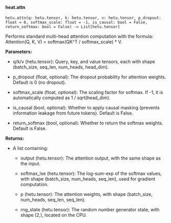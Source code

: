 #### heat.attn

```
hetu.attn(q: hetu.tensor, k: hetu.tensor, v: hetu.tensor, p_dropout: float = 0, softmax_scale: float = -1, is_causal: bool = False, return_softmax: bool = False) -> List[hetu.tensor]
```

Performs standard multi-head attention computation with the formula: Attention(Q, K, V) = softmax(QK^T / softmax_scale) * V.

**Parameters:**

* q/k/v (hetu.tensor): Query, key, and value tensors, each with shape (batch_size, seq_len, num_heads, head_dim).

* p_dropout (float, optional): The dropout probability for attention weights. Default is 0 (no dropout).

* softmax_scale (float, optional): The scaling factor for softmax. If -1, it is automatically computed as 1 / sqrt(head_dim).

* is_causal (bool, optional): Whether to apply causal masking (prevents information leakage from future tokens). Default is False.

* return_softmax (bool, optional): Whether to return the softmax weights. Default is False.

**Returns:**

* A list containing:

  * output (hetu.tensor): The attention output, with the same shape as the input.

  * softmax_lse (hetu.tensor): The log-sum-exp of the softmax values, with shape (batch_size, num_heads, seq_len), used for gradient computation.

  *  p (hetu.tensor): The attention weights, with shape (batch_size, num_heads, seq_len, seq_len).

  * rng_state (hetu.tensor): The random number generator state, with shape (2,), located on the CPU.

